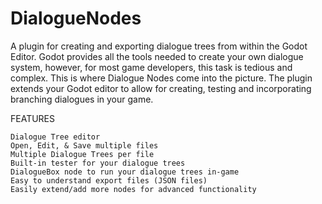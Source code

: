 # DialogueNodes
A plugin for creating and exporting dialogue trees from within the Godot Editor.
Godot provides all the tools needed to create your own dialogue system, however, for most game developers, this task is tedious and complex. This is where Dialogue Nodes come into the picture. The plugin extends your Godot editor to allow for creating, testing and incorporating branching dialogues in your game.

FEATURES

    Dialogue Tree editor
    Open, Edit, & Save multiple files
    Multiple Dialogue Trees per file
    Built-in tester for your dialogue trees
    DialogueBox node to run your dialogue trees in-game
    Easy to understand export files (JSON files)
    Easily extend/add more nodes for advanced functionality
